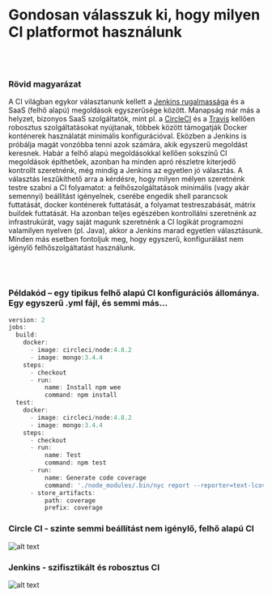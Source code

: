# Gondosan válasszuk ki, hogy milyen CI platformot használunk

<br/><br/>

### Rövid magyarázat

A CI világban egykor választanunk kellett a [Jenkins rugalmassága](https://jenkins.io/) és a SaaS (felhő alapú) megoldások egyszerűsége között. Manapság már más a helyzet, bizonyos SaaS szolgáltatók, mint pl. a [CircleCI](https://circleci.com/) és a [Travis](https://travis-ci.org/) kellően robosztus szolgáltatásokat nyújtanak, többek között támogatják Docker konténerek használatát minimális konfigurációval. Eközben a Jenkins is próbálja magát vonzóbba tenni azok számára, akik egyszerű megoldást keresnek. Habár a felhő alapú megoldásokkal kellően sokszínű CI megoldások építhetőek, azonban ha minden  apró részletre kiterjedő kontrollt szeretnénk, még mindig a Jenkins az egyetlen jó választás. A választás leszűkíthető arra a kérdésre, hogy milyen mélyen szeretnénk testre szabni a CI folyamatot: a felhőszolgáltatások minimális (vagy akár semennyi) beállítást igényelnek, cserébe engedik shell parancsok futtatását, docker konténerek futtatását, a folyamat testreszabását, mátrix buildek futtatását. Ha azonban teljes egészében kontrollálni szeretnénk az infrastrukúrát, vagy saját magunk szeretnénk a CI logikát programozni valamilyen nyelven (pl. Java), akkor a Jenkins marad egyetlen választásunk. Minden más esetben fontoljuk meg, hogy egyszerű, konfigurálást nem igénylő felhőszolgáltatást használunk.

<br/><br/>

### Példakód – egy tipikus felhő alapú CI konfigurációs állománya. Egy egyszerű .yml fájl, és semmi más...

```javascript
version: 2
jobs:
  build:
    docker:
      - image: circleci/node:4.8.2
      - image: mongo:3.4.4
    steps:
      - checkout
      - run:
          name: Install npm wee
          command: npm install
  test:
    docker:
      - image: circleci/node:4.8.2
      - image: mongo:3.4.4
    steps:
      - checkout
      - run:
          name: Test
          command: npm test
      - run:
          name: Generate code coverage
          command: './node_modules/.bin/nyc report --reporter=text-lcov'      
      - store_artifacts:
          path: coverage
          prefix: coverage

```

### Circle CI - szinte semmi beállítást nem igénylő, felhő alapú CI

![alt text](https://github.com/i0natan/nodebestpractices/blob/master/assets/images/circleci.png "API error handling")

### Jenkins - szifisztikált és robosztus CI

![alt text](https://github.com/i0natan/nodebestpractices/blob/master/assets/images/jenkins_dashboard.png "API error handling")

<br/><br/>

